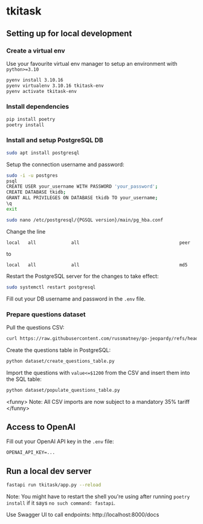 # tkitask


## Setting up for local development

### Create a virtual env
Use your favourite virtual env manager to setup an environment with `python>=3.10`
```bash
pyenv install 3.10.16
pyenv virtualenv 3.10.16 tkitask-env
pyenv activate tkitask-env
```

### Install dependencies
```bash
pip install poetry
poetry install
```

### Install and setup PostgreSQL DB
```bash
sudo apt install postgresql
```

Setup the connection username and password:
```bash
sudo -i -u postgres
psql
CREATE USER your_username WITH PASSWORD 'your_password';
CREATE DATABASE tkidb;
GRANT ALL PRIVILEGES ON DATABASE tkidb TO your_username;
\q
exit

sudo nano /etc/postgresql/{PGSQL version}/main/pg_hba.conf
```
Change the line
```
local   all             all                                     peer
```
to
```
local   all             all                                     md5
```

Restart the PostgreSQL server for the changes to take effect:
```bash
sudo systemctl restart postgresql
```

Fill out your DB username and password in the `.env` file.


### Prepare questions dataset
Pull the questions CSV:
```bash
curl https://raw.githubusercontent.com/russmatney/go-jeopardy/refs/heads/master/JEOPARDY_CSV.csv -o dataset.csv
```
Create the questions table in PostgreSQL:
```bash
python dataset/create_questions_table.py
```

Import the questions with `value<=$1200` from the CSV and insert them into the SQL table: 
```bash
python dataset/populate_questions_table.py
```
&lt;funny&gt; Note: All CSV imports are now subject to a mandatory 35% tariff &lt;/funny&gt;


## Access to OpenAI
Fill out your OpenAI API key in the `.env` file:
```
OPENAI_API_KEY=...
```

## Run a local dev server
```bash
fastapi run tkitask/app.py --reload
```
Note: You might have to restart the shell you're using after running `poetry install` if it says `no such command: fastapi`.

Use Swagger UI to call endpoints:
http://localhost:8000/docs

